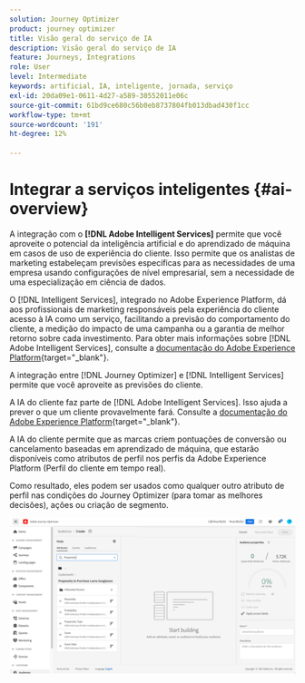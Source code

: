 ```yaml
---
solution: Journey Optimizer
product: journey optimizer
title: Visão geral do serviço de IA
description: Visão geral do serviço de IA
feature: Journeys, Integrations
role: User
level: Intermediate
keywords: artificial, IA, inteligente, jornada, serviço
exl-id: 20da09e1-0611-4d27-a589-30552011e06c
source-git-commit: 61bd9ce680c56b0eb8737804fb013dbad430f1cc
workflow-type: tm+mt
source-wordcount: '191'
ht-degree: 12%

---
```


# Integrar a serviços inteligentes {#ai-overview}

A integração com o **[!DNL Adobe Intelligent Services]** permite que você aproveite o potencial da inteligência artificial e do aprendizado de máquina em casos de uso de experiência do cliente. Isso permite que os analistas de marketing estabeleçam previsões específicas para as necessidades de uma empresa usando configurações de nível empresarial, sem a necessidade de uma especialização em ciência de dados.

O [!DNL Intelligent Services], integrado no Adobe Experience Platform, dá aos profissionais de marketing responsáveis pela experiência do cliente acesso à IA como um serviço, facilitando a previsão do comportamento do cliente, a medição do impacto de uma campanha ou a garantia de melhor retorno sobre cada investimento. Para obter mais informações sobre [!DNL Adobe Intelligent Services], consulte a [documentação do Adobe Experience Platform](https://experienceleague.adobe.com/docs/experience-platform/intelligent-services/home.html?lang=pt-BR){target="_blank"}.

A integração entre [!DNL Journey Optimizer] e [!DNL Intelligent Services] permite que você aproveite as previsões do cliente.

A IA do cliente faz parte de [!DNL Adobe Intelligent Services]. Isso ajuda a prever o que um cliente provavelmente fará. Consulte a [documentação do Adobe Experience Platform](https://experienceleague.adobe.com/docs/experience-platform/intelligent-services/customer-ai/overview.html?lang=pt-BR){target="_blank"}.

A IA do cliente permite que as marcas criem pontuações de conversão ou cancelamento baseadas em aprendizado de máquina, que estarão disponíveis como atributos de perfil nos perfis da Adobe Experience Platform (Perfil do cliente em tempo real).

Como resultado, eles podem ser usados como qualquer outro atributo de perfil nas condições do Journey Optimizer (para tomar as melhores decisões), ações ou criação de segmento.

![](assets/customer-ai.png)
